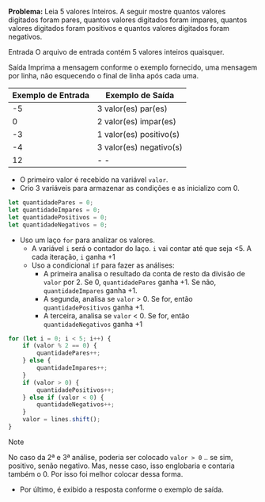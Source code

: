 **Problema:** Leia 5 valores Inteiros. A seguir mostre quantos valores digitados foram pares, quantos valores digitados foram ímpares, quantos valores digitados foram positivos e quantos valores digitados foram negativos.

Entrada
O arquivo de entrada contém 5 valores inteiros quaisquer.

Saída
Imprima a mensagem conforme o exemplo fornecido, uma mensagem por linha, não esquecendo o final de linha após cada uma.

| Exemplo de Entrada | Exemplo de Saída |
| --- | --- |
| -5 | 3 valor(es) par(es) |
| 0 | 2 valor(es) impar(es) |
| -3 | 1 valor(es) positivo(s) |
| -4 | 3 valor(es) negativo(s) |
| 12 | - - |
- O primeiro valor é recebido na variável `valor`.
- Crio 3 variáveis para armazenar as condições e as inicializo com 0.

```jsx
let quantidadePares = 0;
let quantidadeImpares = 0;
let quantidadePositivos = 0;
let quantidadeNegativos = 0;
```

- Uso  um laço `for` para analizar os valores.
    - A variável `i` será o contador do laço. `i` vai contar até que seja <5. A cada iteração, `i` ganha +1
    - Uso a condicional `if` para fazer as análises:
        - A primeira analisa o resultado da conta de resto da divisão de `valor` por 2. Se 0, `quantidadePares` ganha +1. Se não, `quantidadeImpares` ganha +1.
        - A segunda, analisa se `valor` > 0. Se for, então `quantidadePositivos` ganha +1.
        - A terceira, analisa se `valor` < 0. Se for, então `quantidadeNegativos` ganha +1

```jsx
for (let i = 0; i < 5; i++) {
    if (valor % 2 == 0) {
        quantidadePares++;
    } else {
        quantidadeImpares++;
    }
    if (valor > 0) {
        quantidadePositivos++;
    } else if (valor < 0) {
        quantidadeNegativos++;
    }
    valor = lines.shift();
}
```

> [!NOTE]
> No caso da 2ª e 3ª análise, poderia ser colocado `valor > 0` .. se sim, positivo, senão negativo. Mas, nesse caso, isso englobaria e contaria também o 0. Por isso foi melhor colocar dessa forma.

- Por último, é exibido a resposta conforme o exemplo de saída.